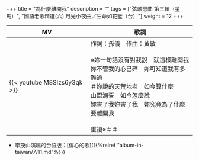 +++
title = "為什麼離開我"
description = ""
tags = ["弦歌戀曲 第三輯（星馬）", "國語老歌精選(六) 月光小夜曲／生命如花籃（台）"]
weight = 12
+++

MV  | 歌詞  
--------------|-------
{{< youtube M8SIzs6y3qk >}}|作詞：孫儀　作曲：黃敏<br/><br/>※妳一句話沒有對我說　就這樣離開我<br/>妳不管我的心已碎　妳可知道我有多難過<br/>＃妳說的天荒地老　如今算什麼<br/>山盟海誓　如今怎麼說<br/>妳害了我妳害了我　妳究竟為了什麼要離開我<br/><br/>重複※＃＃

* 李茂山演唱的台語版：[傷心的歌]({{%relref "album-in-taiwan/7/11.md"%}}) 